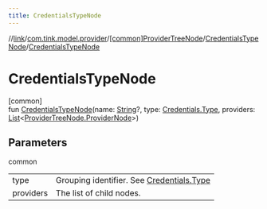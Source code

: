```yaml
---
title: CredentialsTypeNode
---
```

//[link](../../../../index.html)/[com.tink.model.provider](../../index.html)/[[common]ProviderTreeNode](../index.html)/[CredentialsTypeNode](index.html)/[CredentialsTypeNode](-credentials-type-node.html)



# CredentialsTypeNode



[common]\
fun [CredentialsTypeNode](-credentials-type-node.html)(name: [String](https://kotlinlang.org/api/latest/jvm/stdlib/kotlin/-string/index.html)?, type: [Credentials.Type](../../../com.tink.model.credentials/[common]-credentials/-type/index.html), providers: [List](https://kotlinlang.org/api/latest/jvm/stdlib/kotlin.collections/-list/index.html)&lt;[ProviderTreeNode.ProviderNode](../-provider-node/index.html)&gt;)



## Parameters


common

| | |
|---|---|
| type | Grouping identifier. See [Credentials.Type](../../../com.tink.model.credentials/[common]-credentials/-type/index.html) |
| providers | The list of child nodes. |




